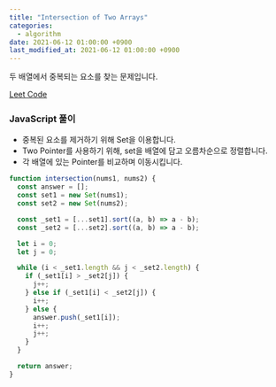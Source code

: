 ```yaml
---
title: "Intersection of Two Arrays"
categories: 
  - algorithm
date: 2021-06-12 01:00:00 +0900
last_modified_at: 2021-06-12 01:00:00 +0900
---
```


두 배열에서 중복되는 요소를 찾는 문제입니다. 

[Leet Code](https://leetcode.com/problems/intersection-of-two-arrays)

### JavaScript 풀이
- 중복된 요소를 제거하기 위해 Set을 이용합니다.
- Two Pointer를 사용하기 위해, set을 배열에 담고 오름차순으로 정렬합니다.
- 각 배열에 있는 Pointer를 비교하며 이동시킵니다.

``` js
function intersection(nums1, nums2) {
  const answer = [];
  const set1 = new Set(nums1);
  const set2 = new Set(nums2);

  const _set1 = [...set1].sort((a, b) => a - b);
  const _set2 = [...set2].sort((a, b) => a - b);

  let i = 0;
  let j = 0;

  while (i < _set1.length && j < _set2.length) {
    if (_set1[i] > _set2[j]) {
      j++;
    } else if (_set1[i] < _set2[j]) {
      i++;
    } else {
      answer.push(_set1[i]);
      i++;
      j++;
    }
  }

  return answer;
}

```
